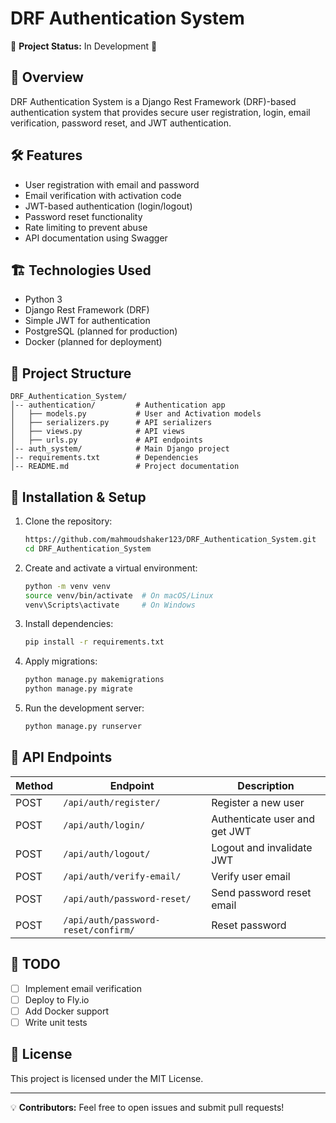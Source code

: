 # DRF Authentication System

🚧 **Project Status:** In Development 🚧

## 📌 Overview
DRF Authentication System is a Django Rest Framework (DRF)-based authentication system that provides secure user registration, login, email verification, password reset, and JWT authentication.

## 🛠️ Features
- User registration with email and password
- Email verification with activation code
- JWT-based authentication (login/logout)
- Password reset functionality
- Rate limiting to prevent abuse
- API documentation using Swagger

## 🏗️ Technologies Used
- Python 3
- Django Rest Framework (DRF)
- Simple JWT for authentication
- PostgreSQL (planned for production)
- Docker (planned for deployment)

## 📂 Project Structure
```
DRF_Authentication_System/
│-- authentication/         # Authentication app
│   ├── models.py           # User and Activation models
│   ├── serializers.py      # API serializers
│   ├── views.py            # API views
│   ├── urls.py             # API endpoints
│-- auth_system/            # Main Django project
│-- requirements.txt        # Dependencies
│-- README.md               # Project documentation
```

## 🚀 Installation & Setup
1. Clone the repository:
   ```sh
   https://github.com/mahmoudshaker123/DRF_Authentication_System.git
   cd DRF_Authentication_System
   ```
2. Create and activate a virtual environment:
   ```sh
   python -m venv venv
   source venv/bin/activate  # On macOS/Linux
   venv\Scripts\activate     # On Windows
   ```
3. Install dependencies:
   ```sh
   pip install -r requirements.txt
   ```
4. Apply migrations:
   ```sh
   python manage.py makemigrations
   python manage.py migrate
   ```
5. Run the development server:
   ```sh
   python manage.py runserver
   ```

## 📌 API Endpoints
| Method | Endpoint | Description |
|--------|---------|-------------|
| POST | `/api/auth/register/` | Register a new user |
| POST | `/api/auth/login/` | Authenticate user and get JWT |
| POST | `/api/auth/logout/` | Logout and invalidate JWT |
| POST | `/api/auth/verify-email/` | Verify user email |
| POST | `/api/auth/password-reset/` | Send password reset email |
| POST | `/api/auth/password-reset/confirm/` | Reset password |

## 📝 TODO
- [ ] Implement email verification
- [ ] Deploy to Fly.io
- [ ] Add Docker support
- [ ] Write unit tests

## 📜 License
This project is licensed under the MIT License.

---
💡 **Contributors:** Feel free to open issues and submit pull requests!

